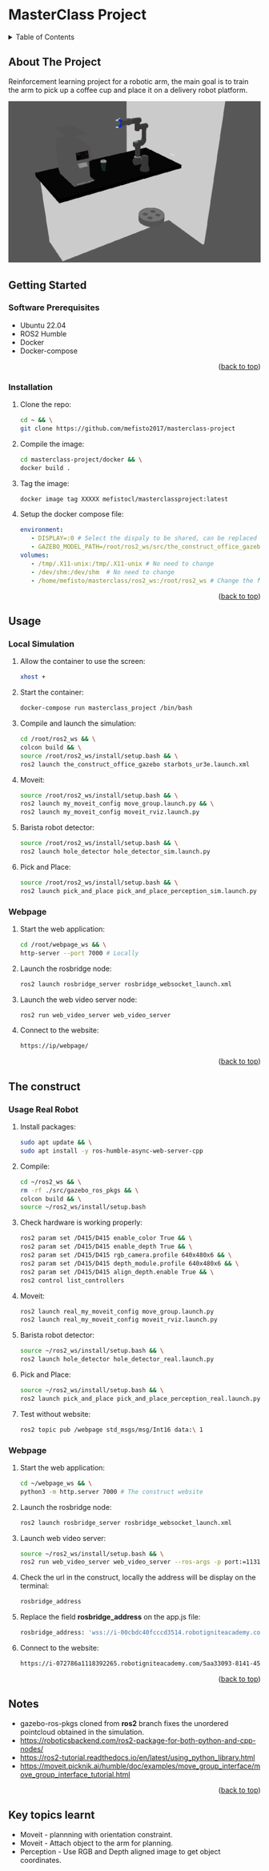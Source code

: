 # MasterClass Project

<a name="readme-top"></a>

<!-- TABLE OF CONTENTS -->
<details>
  <summary>Table of Contents</summary>
  <ol>
    <li>
      <a href="#about-the-project">About The Project</a>
    </li>
    <li>
      <a href="#getting-started">Getting Started</a>
      <ul>
        <li><a href="#software-prerequisites">Software Prerequisites</a></li>
        <li><a href="#hardware-prerequisites">Hardware Prerequisites</a></li>
        <li><a href="#installation">Installation</a></li>
      </ul>
    </li>
    <li><a href="#usage">Usage</a></li>
    <li><a href="#real-robot">Real Robot</a></li>
  </ol>
</details>


## About The Project
Reinforcement learning project for a robotic arm, the main goal is to train the arm to pick up a coffee cup and place it
on a delivery robot platform. 

![This is an image](images/preview.png)

<!-- GETTING STARTED -->
## Getting Started

### Software Prerequisites
* Ubuntu 22.04
* ROS2 Humble
* Docker
* Docker-compose


<p align="right">(<a href="#readme-top">back to top</a>)</p>

<!-- INSTALLATION -->
### Installation
1. Clone the repo:
   ```sh
   cd ~ && \
   git clone https://github.com/mefisto2017/masterclass-project
   ```
2. Compile the image:
   ```sh
   cd masterclass-project/docker && \
   docker build .
   ```
3. Tag the image:
   ```sh
   docker image tag XXXXX mefistocl/masterclassproject:latest
   ```
4. Setup the docker compose file:
   ```yaml
   environment:
      - DISPLAY=:0 # Select the dispaly to be shared, can be replaced by $DISPLAY
      - GAZEBO_MODEL_PATH=/root/ros2_ws/src/the_construct_office_gazebo/models:/root/ros2_ws/src/the_construct_office_gazebo/barista_ros2/barista_description:/root/ros2_ws/src/ur_arm:$${GAZEBO_MODEL_PATH} # No need to change
   volumes:
      - /tmp/.X11-unix:/tmp/.X11-unix # No need to change
      - /dev/shm:/dev/shm  # No need to change
      - /home/mefisto/masterclass/ros2_ws:/root/ros2_ws # Change the first part to your ros2_ws path
   ```
     
<p align="right">(<a href="#readme-top">back to top</a>)</p>


<!-- USAGE -->
## Usage
### Local Simulation
1. Allow the container to use the screen:
   ```sh
   xhost +
   ```
2. Start the container:
   ```sh
   docker-compose run masterclass_project /bin/bash
   ```
3. Compile and launch the simulation:
   ```sh
   cd /root/ros2_ws && \
   colcon build && \
   source /root/ros2_ws/install/setup.bash && \
   ros2 launch the_construct_office_gazebo starbots_ur3e.launch.xml
   ```
4. Moveit:
   ```sh
   source /root/ros2_ws/install/setup.bash && \
   ros2 launch my_moveit_config move_group.launch.py && \
   ros2 launch my_moveit_config moveit_rviz.launch.py
   ```
5. Barista robot detector:
   ```sh
   source /root/ros2_ws/install/setup.bash && \
   ros2 launch hole_detector hole_detector_sim.launch.py
   ```
6. Pick and Place:
   ```sh
   source /root/ros2_ws/install/setup.bash && \
   ros2 launch pick_and_place pick_and_place_perception_sim.launch.py
   ```

### Webpage
1. Start the web application:
   ```sh
   cd /root/webpage_ws && \
   http-server --port 7000 # Locally
   ```
2. Launch the rosbridge node:
   ```sh
   ros2 launch rosbridge_server rosbridge_websocket_launch.xml
   ```
3. Launch the web video server node:
   ```sh
   ros2 run web_video_server web_video_server
   ```
4. Connect to the website:
   ```sh
   https://ip/webpage/
   ```  

<p align="right">(<a href="#readme-top">back to top</a>)</p>

<!-- REAL ROBOT -->
## The construct
### Usage Real Robot
1. Install packages:
   ```sh
   sudo apt update && \
   sudo apt install -y ros-humble-async-web-server-cpp
   ```
2. Compile:
   ```sh
   cd ~/ros2_ws && \
   rm -rf ./src/gazebo_ros_pkgs && \
   colcon build && \
   source ~/ros2_ws/install/setup.bash
   ```
3. Check hardware is working properly:
   ```sh
   ros2 param set /D415/D415 enable_color True && \
   ros2 param set /D415/D415 enable_depth True && \
   ros2 param set /D415/D415 rgb_camera.profile 640x480x6 && \
   ros2 param set /D415/D415 depth_module.profile 640x480x6 && \
   ros2 param set /D415/D415 align_depth.enable True && \
   ros2 control list_controllers
   ```
4. Moveit:
   ```sh
   ros2 launch real_my_moveit_config move_group.launch.py
   ros2 launch real_my_moveit_config moveit_rviz.launch.py
   ```
5. Barista robot detector:
   ```sh
   source ~/ros2_ws/install/setup.bash && \
   ros2 launch hole_detector hole_detector_real.launch.py
   ```
6. Pick and Place:
   ```sh
   source ~/ros2_ws/install/setup.bash && \
   ros2 launch pick_and_place pick_and_place_perception_real.launch.py
   ```
7. Test without website:
   ```sh
   ros2 topic pub /webpage std_msgs/msg/Int16 data:\ 1
   ```

### Webpage
1. Start the web application:
   ```sh
   cd ~/webpage_ws && \
   python3 -m http.server 7000 # The construct website
   ```
2. Launch the rosbridge node:
   ```sh
   ros2 launch rosbridge_server rosbridge_websocket_launch.xml
   ```
3. Launch web video server:
   ```sh
   source ~/ros2_ws/install/setup.bash && \
   ros2 run web_video_server web_video_server --ros-args -p port:=11315
   ```
4. Check the url in the construct, locally the address will be display on the terminal:
   ```sh
   rosbridge_address
   ```
5. Replace the field **rosbridge_address** on the app.js file:
   ```sh
   rosbridge_address: 'wss://i-00cbdc40fcccd3514.robotigniteacademy.com/7e4d6577-22bd-40b2-b93e-1dab1f84d000/rosbridge/',
   ```
6. Connect to the website:
   ```sh
   https://i-072786a1118392265.robotigniteacademy.com/5aa33093-8141-45ca-9477-52ba0c8be6e5/webpage/
   ```

<p align="right">(<a href="#readme-top">back to top</a>)</p>


<!-- NOTES -->
## Notes
* gazebo-ros-pkgs cloned from **ros2** branch fixes the unordered pointcloud obtained in the simulation.
* https://roboticsbackend.com/ros2-package-for-both-python-and-cpp-nodes/
* https://ros2-tutorial.readthedocs.io/en/latest/using_python_library.html
* https://moveit.picknik.ai/humble/doc/examples/move_group_interface/move_group_interface_tutorial.html

<p align="right">(<a href="#readme-top">back to top</a>)</p>


<!-- KEYS -->
## Key topics learnt
* Moveit - plannning with orientation constraint.
* Moveit - Attach object to the arm for planning.
* Perception - Use RGB and Depth aligned image to get object coordinates.

